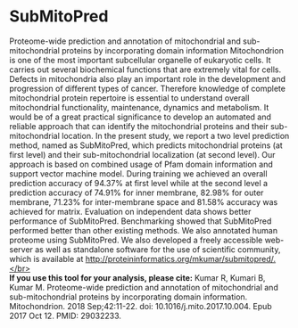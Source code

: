 # SubMitoPred
Proteome-wide prediction and annotation of mitochondrial and sub-mitochondrial proteins by incorporating domain information
Mitochondrion is one of the most important subcellular organelle of eukaryotic cells. It carries out several biochemical functions that are extremely vital for cells. Defects in mitochondria also play an important role in the development and progression of different types of cancer. Therefore knowledge of complete mitochondrial protein repertoire is essential to understand overall mitochondrial functionality, maintenance, dynamics and metabolism. It would be of a great practical significance to develop an automated and reliable approach that can identify the mitochondrial proteins and their sub-mitochondrial location. In the present study, we report a two level prediction method, named as SubMitoPred, which predicts mitochondrial proteins (at first level) and their sub-mitochondrial localization (at second level). Our approach is based on combined usage of Pfam domain information and support vector machine model. During training we achieved an overall prediction accuracy of 94.37% at first level while at the second level a prediction accuracy of 74.91% for inner membrane, 82.98% for outer membrane, 71.23% for inter-membrane space and 81.58% accuracy was achieved for matrix. Evaluation on independent data shows better performance of SubMitoPred. Benchmarking showed that SubMitoPred performed better than other existing methods. We also annotated human proteome using SubMitoPred. We also developed a freely accessible web-server as well as standalone software for the use of scientific community, which is available at http://proteininformatics.org/mkumar/submitopred/.</br></br>
**If you use this tool for your analysis, please cite:** Kumar R, Kumari B, Kumar M. Proteome-wide prediction and annotation of mitochondrial and sub-mitochondrial proteins by incorporating domain information. Mitochondrion. 2018 Sep;42:11-22. doi: 10.1016/j.mito.2017.10.004. Epub 2017 Oct 12. PMID: 29032233.
